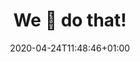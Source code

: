---
date: 2020-04-24T11:48:46+01:00
description: We’ve built a lot of sites over the years. Some are no longer in existence, but we’ve learned from every one of them.
cover_img:
cover_img_alt:
menu: main
title: We 🦄 do that!
linktitle: Work
draft: false
weight: 2
---